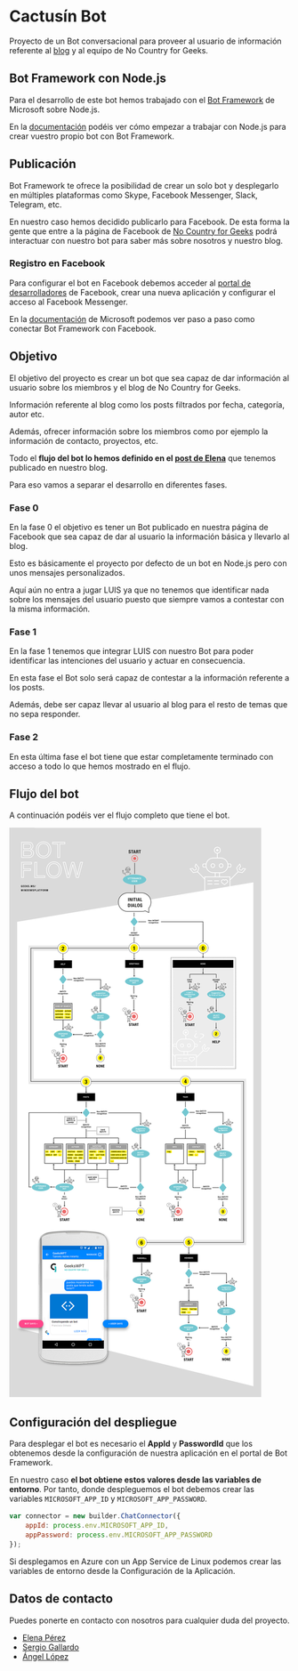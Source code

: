 # Cactusín Bot

Proyecto de un Bot conversacional para proveer al usuario de información referente al [blog](http://www.nocountryforgeeks.com/) y al equipo de No Country for Geeks.

## Bot Framework con Node.js

Para el desarrollo de este bot hemos trabajado con el [Bot Framework](https://dev.botframework.com/) de Microsoft sobre Node.js.

En la [documentación](https://docs.microsoft.com/en-us/bot-framework/resources-tools-downloads#bot-builder-sdk-for-nodejs) podéis ver cómo empezar a trabajar con Node.js para crear vuestro propio bot con Bot Framework.

## Publicación

Bot Framework te ofrece la posibilidad de crear un solo bot y desplegarlo en múltiples plataformas como Skype, Facebook Messenger, Slack, Telegram, etc.

En nuestro caso hemos decidido publicarlo para Facebook. De esta forma la gente que entre a la página de Facebook de [No Country for Geeks](https://www.facebook.com/463217730714163) podrá interactuar con nuestro bot para saber más sobre nosotros y nuestro blog.

### Registro en Facebook

Para configurar el bot en Facebook debemos acceder al [portal de desarrolladores](https://developers.facebook.com/) de Facebook, crear una nueva aplicación y configurar el acceso al Facebook Messenger.

En la [documentación](https://docs.microsoft.com/en-us/bot-framework/channel-connect-facebook) de Microsoft podemos ver paso a paso como conectar Bot Framework con Facebook.

## Objetivo

El objetivo del proyecto es crear un bot que sea capaz de dar información al usuario sobre los miembros y el blog de No Country for Geeks.

Información referente al blog como los posts filtrados por fecha, categoría, autor etc.

Además, ofrecer información sobre los miembros como por ejemplo la información de contacto, proyectos, etc.

Todo el **flujo del bot lo hemos definido en el [post de Elena](www.nocountryforgeeks.com/bot-flow-and-luis/
)** que tenemos publicado en nuestro blog.

Para eso vamos a separar el desarrollo en diferentes fases.  

### Fase 0

En la fase 0 el objetivo es tener un Bot publicado en nuestra página de Facebook que sea capaz de dar al usuario la información básica y llevarlo al blog.

Esto es básicamente el proyecto por defecto de un bot en Node.js pero con unos mensajes personalizados.

Aquí aún no entra a jugar LUIS ya que no tenemos que identificar nada sobre los mensajes del usuario puesto que siempre vamos a contestar con la misma información.

### Fase 1

En la fase 1 tenemos que integrar LUIS con nuestro Bot para poder identificar las intenciones del usuario y actuar en consecuencia.

En esta fase el Bot solo será capaz de contestar a la información referente a los posts.

Además, debe ser capaz llevar al usuario al blog para el resto de temas que no sepa responder.

### Fase 2

En esta última fase el bot tiene que estar completamente terminado con acceso a todo lo que hemos mostrado en el flujo.

## Flujo del bot

A continuación podéis ver el flujo completo que tiene el bot.

![Flow del Bot](docs/images/flow.jpg)

## Configuración del despliegue

Para desplegar el bot es necesario el **AppId** y **PasswordId** que los obtenemos desde la configuración de nuestra aplicación en el portal de Bot Framework.

En nuestro caso **el bot obtiene estos valores desde las variables de entorno**. Por tanto, donde despleguemos el bot debemos crear las variables `MICROSOFT_APP_ID` y
`MICROSOFT_APP_PASSWORD`.

```js
var connector = new builder.ChatConnector({
    appId: process.env.MICROSOFT_APP_ID,
    appPassword: process.env.MICROSOFT_APP_PASSWORD
});
```

Si desplegamos en Azure con un App Service de Linux podemos crear las variables de entorno desde la Configuración de la Aplicación.

## Datos de contacto

Puedes ponerte en contacto con nosotros para cualquier duda del proyecto.

* [Elena Pérez](http://www.nocountryforgeeks.com/author/elenaps/)
* [Sergio Gallardo](http://www.nocountryforgeeks.com/author/gallardo/)
* [Ángel López](http://www.nocountryforgeeks.com/author/aclopez/)
